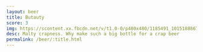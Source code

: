 ```yaml
---
layout: beer
title: Butauty
score: 3
img: https://scontent.xx.fbcdn.net/v/t1.0-0/p480x480/1185491_10151888671543745_1781451969_n.jpg?oh=4564feec45e5fc8355f8140c77e0512f&oe=58674E66
desc: Malty crapness. Why make such a big bottle for a crap beer
permalink: /beer/:title.html
---
```

